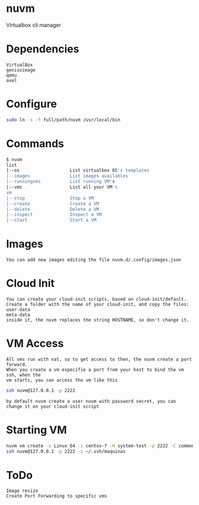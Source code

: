 # nuvm

Virtualbox cli manager

# Dependencies

``` 
VirtualBox
genisoimage
qemu
axel
```

# Configure

```bash
sudo ln -s -f full/path/nuvm /usr/local/bin
```

# Commands
```bash
$ nuvm
list
|--os                   List virtualbox OS's templates
|--images               List images availables
|--runningvms           List running VM's
|--vms                  List all your VM's
vm
|--stop                 Stop a VM 
|--create               Create a VM
|--delete               Delete a VM
|--inspect              Inspect a VM
|--start                Start a VM
```

# Images

```
You can add new images editing the file nuvm.d/.config/images.json
```

# Cloud Init

```
You can create your cloud-init scripts, based on cloud-init/default.
Create a folder with the name of your cloud-init, and copy the files:
user-data
meta-data
inside it, the nuvm replaces the string HOSTNAME, so don't change it.
```

# VM Access

```
All vms run with nat, so to get access to then, the nuvm create a port forward.
When you create a vm especifie a port from your host to bind the vm ssh, when the
vm starts, you can access the vm like this
```
```bash
ssh nuvm@127.0.0.1 -p 2222
```
```
by default nuvm create a user nuvm with password secret, you can change it on your cloud-init script
```

# Starting VM
 
```bash
nuvm vm create -o Linux_64 -i centos-7 -H system-test -p 2222 -C common
ssh nuvm@127.0.0.1 -p 2222 -i ~/.ssh/maquinas
```

# ToDo
```
Image resize
Create Port Forwarding to specific vms
```

